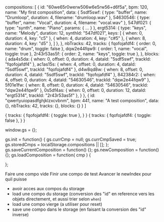 

compositions:
[ {
	id: "60we65r0werw506w6e5rw56+d6f5a",
	bpm: 120,
	name: "My first composition",
	data: {
		5sdf5swf: { type: "buffer", name: "Drumloop", duration: 4, filename: "drumloop.wav" },
		54630546: { type: "buffer", name: "Vocal", duration: 4, filename: "vocal.wav" },
		547df021: { type: "synth", name: "Piano", params: { ... } },
		ergt5314: { type: "keys", name: "Melody", duration: 12, synthId: "547df021", keys: [
			{ when: 0, duration: 4, key: "c5" },
			{ when: 4, duration: 4, key: "c#5" },
			{ when: 8, duration: 4, key: "d5" },
		] },
	},
	nbTracks: 42,
	tracks: {
		fqofojafdf4: { order: 0, name: "drum",  toggle: false },
		dqw2e44fqw9: { order: 1, name: "vocal", toggle: true },
		2r43r53as5f: { order: 2, name: "keys",  toggle: true },
	},
	blocks: {
		ada4s5da: { when: 0, offset: 0, duration:  4, dataId: "5sdf5swf", trackId: "fqofojafdf4" },
		ac1as15s: { when: 4, offset: 0, duration:  4, dataId: "5sdf5swf", trackId: "fqofojafdf4" },
		d4w8qd8w: { when: 8, offset: 0, duration:  4, dataId: "5sdf5swf", trackId: "fqofojafdf4" },
		842384r2: { when: 4, offset: 0, duration:  4, dataId: "54630546", trackId: "dqw2e44fqw9" },
		5f01e1fw: { when: 8, offset: 0, duration:  4, dataId: "54630546", trackId: "dqw2e44fqw9" },
		0s5df4as: { when: 0, offset: 0, duration: 12, dataId: "ergt5314", trackId: "2r43r53as5f" },
	}
},
{
	id: "qwertyuiopasdfghjklzxcvbnm",
	bpm: 441,
	name: "A test composition",
	data: {},
	nbTracks: 42,
	tracks: {},
	blocks: {}
} ]


{
	tracks: {
		fqofojafdf4: { toggle: true },
	}
}
{
	tracks: {
		fqofojafdf4: { toggle: false },
	}
}


window.gs = {};

gs.init = function() {
	gs.currCmp = null;
	gs.currCmpSaved = true;
	gs.storedCmps = localStorage.compositions || [];
};
gs.saveCurrentComposition = function() {};
gs.newComposition = function() {};
gs.loadComposition = function( cmp ) {

};



Faire une compo vide
Finir une compo de test
Avancer le newIndex pour quil puisse
 * avoir acces aux compos du storage
 * load une compo du storage (conversion des "id" en reference vers les objets directement, et aussi trier selon `when`)
 * load une compo vierge (a utiliser pour reset)
 * save une compo dans le storage (en faisant la conversion des "id" inverse)
